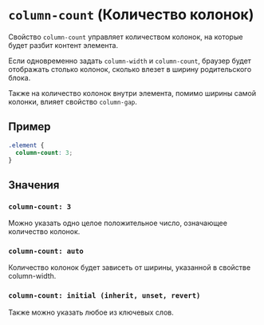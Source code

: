 # `column-count` (Количество колонок)

Свойство `column-count` управляет количеством колонок, на которые будет разбит контент элемента.

Если одновременно задать `column-width` и `column-count`, браузер будет отображать столько колонок, сколько влезет в ширину родительского блока.

Также на количество колонок внутри элемента, помимо ширины самой колонки, влияет свойство `column-gap`.

## Пример

```css
.element {
  column-count: 3;
}
```

## Значения

### `column-count: 3`

Можно указать одно целое положительное число, означающее количество колонок.

### `column-count: auto`

Количество колонок будет зависеть от ширины, указанной в свойстве column-width.

### `column-count: initial (inherit, unset, revert)`

Также можно указать любое из ключевых слов.
